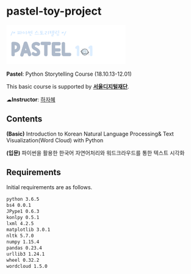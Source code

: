 # pastel-toy-project

<img src="https://github.com/jahyeha/pastel-toy-project/blob/master/__.png" width="62%">

**Pastel**: Python Storytelling Course (18.10.13-12.01)

This basic course is supported by **[서울디지털재단](http://sdf.seoul.kr/eng/)**.

☁**Instructor**: [하자혜](https://github.com/jahyeha)

## Contents
**(Basic)** Introduction to Korean Natural Language Processing& Text Visualization(Word Cloud) with Python

**(입문)** 파이썬을 활용한 한국어 자연어처리와 워드크라우드를 통한 텍스트 시각화

## Requirements
Initial requirements are as follows.
```
python 3.6.5
bs4 0.0.1
JPype1 0.6.3
konlpy 0.5.1
lxml 4.2.5
matplotlib 3.0.1
nltk 5.7.0
numpy 1.15.4
pandas 0.23.4
urllib3 1.24.1
wheel 0.32.2
wordcloud 1.5.0
```
